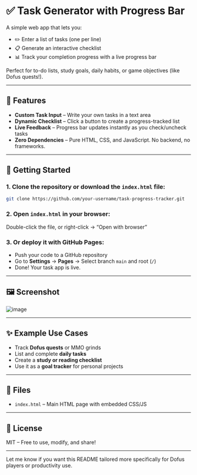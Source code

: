 # ✅ Task Generator with Progress Bar

A simple web app that lets you:

* ✏️ Enter a list of tasks (one per line)
* 📋 Generate an interactive checklist
* 📊 Track your completion progress with a live progress bar

Perfect for to-do lists, study goals, daily habits, or game objectives (like Dofus quests!).

---

## 🔧 Features

* **Custom Task Input** – Write your own tasks in a text area
* **Dynamic Checklist** – Click a button to create a progress-tracked list
* **Live Feedback** – Progress bar updates instantly as you check/uncheck tasks
* **Zero Dependencies** – Pure HTML, CSS, and JavaScript. No backend, no frameworks.

---

## 🚀 Getting Started

### 1. Clone the repository or download the `index.html` file:

```bash
git clone https://github.com/your-username/task-progress-tracker.git
```

### 2. Open `index.html` in your browser:

Double-click the file, or right-click → “Open with browser”

### 3. Or deploy it with GitHub Pages:

* Push your code to a GitHub repository
* Go to **Settings** → **Pages** → Select branch `main` and root (`/`)
* Done! Your task app is live.

---

## 🖼️ Screenshot

![image](https://github.com/user-attachments/assets/c4befb93-99c4-4fce-91b4-1fb6c96bfedd)

---

## ✨ Example Use Cases

* Track **Dofus quests** or MMO grinds
* List and complete **daily tasks**
* Create a **study or reading checklist**
* Use it as a **goal tracker** for personal projects

---

## 📁 Files

* `index.html` – Main HTML page with embedded CSS/JS

---

## 📜 License

MIT – Free to use, modify, and share!

---

Let me know if you want this README tailored more specifically for Dofus players or productivity use.
